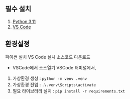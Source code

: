## 필수 설치
1. [Python 3.11](https://www.python.org/downloads/release/python-3116/)
2. [VS Code](https://code.visualstudio.com/download)

## 환경설정
파이썬 설치
VS Code 설치
소스코드 다운로드
- VSCode에서 소스열기
VSCode 터미널에서,
1. 가상환경 생성 : `python -m venv .venv`
2. 가상환경 진입 : `.\.venv\Scripts\activate`
3. 필요 라이브러리 설치 : `pip install -r requirements.txt`


